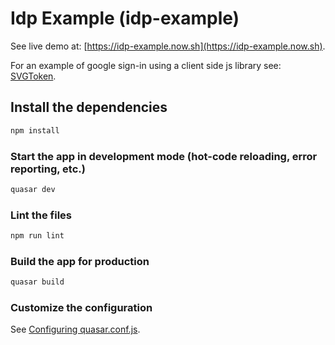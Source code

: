 # Idp Example (idp-example)

See live demo at: [https://idp-example.now.sh](https://idp-example.now.sh).

For an example of google sign-in using a client side js library see: [SVGToken](https://github.com/edwintcloud/SVGToken).

## Install the dependencies
```bash
npm install
```

### Start the app in development mode (hot-code reloading, error reporting, etc.)
```bash
quasar dev
```

### Lint the files
```bash
npm run lint
```

### Build the app for production
```bash
quasar build
```

### Customize the configuration
See [Configuring quasar.conf.js](https://quasar.dev/quasar-cli/quasar-conf-js).
